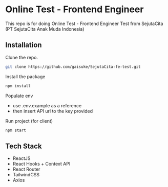 # Online Test - Frontend Engineer

This repo is for doing Online Test - Frontend Engineer Test from SejutaCita (PT SejutaCita Anak Muda Indonesia)<br />

## Installation

Clone the repo.

```bash
git clone https://github.com/gaisuke/SejutaCita-fe-test.git
```

Install the package

```bash
npm install
```

Populate env
- use .env.example as a reference
- then insert API url to the key provided

Run project (for client)

```bash
npm start
```

## Tech Stack

- ReactJS
- React Hooks + Context API
- React Router
- TailwindCSS
- Axios
